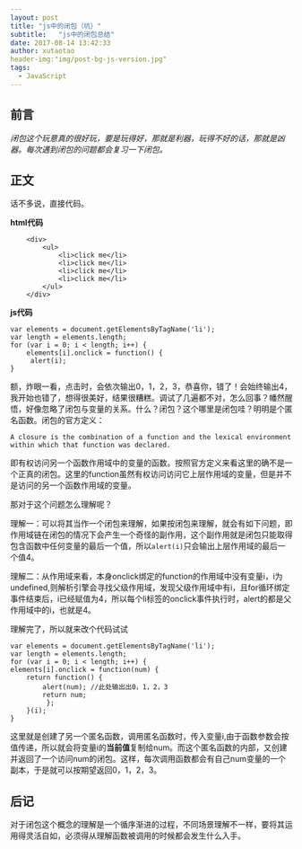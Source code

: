 ```yaml
---
layout: post
title: "js中的闭包（坑）"
subtitle:   "js中的闭包总结"
date: 2017-08-14 13:42:33
author: xutaotao
header-img:"img/post-bg-js-version.jpg"
tags:
  - JavaScript
---
```

## 前言

*闭包这个玩意真的很好玩，要是玩得好，那就是利器，玩得不好的话，那就是凶器。每次遇到闭包的问题都会复习一下闭包。*

## 正文

话不多说，直接代码。

**html代码**

	    <div>
        	<ul>
	            <li>click me</li>
	            <li>click me</li>
	            <li>click me</li>
	            <li>click me</li>
        	</ul>
    	</div>

**js代码**

	var elements = document.getElementsByTagName('li');
	var length = elements.length;
	for (var i = 0; i < length; i++) {
     	elements[i].onclick = function() {
         alert(i);
	}

额，炸眼一看，点击时，会依次输出0，1，2，3，恭喜你，错了！会始终输出4，我开始也错了，想得很美好，结果很糟糕。调试了几遍都不对，怎么回事？幡然醒悟，好像忽略了闭包与变量的关系。什么？闭包？这个哪里是闭包哇？明明是个匿名函数。闭包的官方定义：

`A closure is the combination of a function and the lexical environment within which that function was declared.`

即有权访问另一个函数作用域中的变量的函数。按照官方定义来看这里的确不是一个正真的闭包。这里的function虽然有权访问访问它上层作用域的变量，但是并不是访问的另一个函数作用域的变量。

那对于这个问题怎么理解呢？

理解一：可以将其当作一个闭包来理解，如果按闭包来理解，就会有如下问题，即作用域链在闭包的情况下会产生一个奇怪的副作用，这个副作用就是闭包只能取得包含函数中任何变量的最后一个值，所以`alert(i)`只会输出上层作用域的最后一个值4。

理解二：从作用域来看，本身onclick绑定的function的作用域中没有变量i，i为undefined,则解析引擎会寻找父级作用域，发现父级作用域中有i，且for循环绑定事件结束后，i已经赋值为4，所以每个li标签的onclick事件执行时，alert的都是父作用域中的i，也就是4。

理解完了，所以就来改个代码试试

	var elements = document.getElementsByTagName('li');
	var length = elements.length;
	for (var i = 0; i < length; i++) {
    elements[i].onclick = function(num) {
        return function() {
            alert(num); //此处输出出0，1，2，3
            return num;
       		 };
    	}(i);
	}

这里就是创建了另一个匿名函数，调用匿名函数时，传入变量i,由于函数参数会按值传递，所以就会将变量i的**当前值**复制给num。而这个匿名函数的内部，又创建并返回了一个访问num的闭包。这样，每次调用函数都会有自己num变量的一个副本，于是就可以按期望返回0，1，2，3。

## 后记

对于闭包这个概念的理解是一个循序渐进的过程，不同场景理解不一样，要将其运用得灵活自如，必须得从理解函数被调用的时候都会发生什么入手。